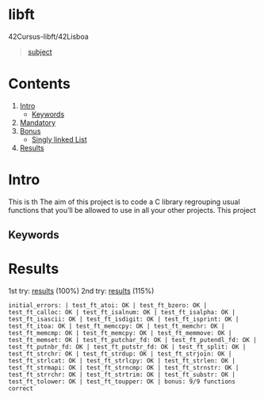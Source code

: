 # libft
42Cursus-libft/42Lisboa

> [subject](subject.pdf)
# Contents
1. [Intro](https://github.com/mlanca-c/libft/blob/main/README.md#intro)
	* [Keywords](https://github.com/mlanca-c/libft/blob/main/README.md#Keywords)
2. [Mandatory]()
3. [Bonus]()
	* [Singly linked List]()
9. [Results](https://github.com/mlanca-c/libft/blob/main/README.md#Results)

# Intro
 This is th
 The aim of this project is to code a C library regrouping usual functions that you’ll be allowed to use in all your other projects.
 This project 
## Keywords

# Results
 1st try: [results](results/1st_try) (100%)
 2nd try: [results](results/2nd_try) (115%)

 ```
initial_errors: | test_ft_atoi: OK | test_ft_bzero: OK | test_ft_calloc: OK | test_ft_isalnum: OK | test_ft_isalpha: OK | test_ft_isascii: OK | test_ft_isdigit: OK | test_ft_isprint: OK | test_ft_itoa: OK | test_ft_memccpy: OK | test_ft_memchr: OK | test_ft_memcmp: OK | test_ft_memcpy: OK | test_ft_memmove: OK | test_ft_memset: OK | test_ft_putchar_fd: OK | test_ft_putendl_fd: OK | test_ft_putnbr_fd: OK | test_ft_putstr_fd: OK | test_ft_split: OK | test_ft_strchr: OK | test_ft_strdup: OK | test_ft_strjoin: OK | test_ft_strlcat: OK | test_ft_strlcpy: OK | test_ft_strlen: OK | test_ft_strmapi: OK | test_ft_strncmp: OK | test_ft_strnstr: OK | test_ft_strrchr: OK | test_ft_strtrim: OK | test_ft_substr: OK | test_ft_tolower: OK | test_ft_toupper: OK | bonus: 9/9 functions correct
 ```
